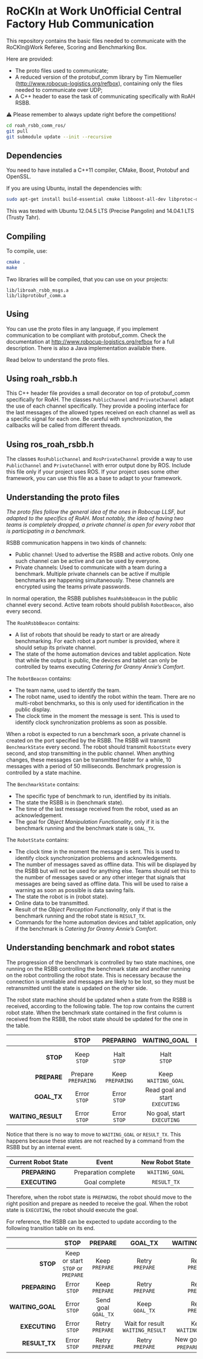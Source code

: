 RoCKIn at Work UnOfficial Central Factory Hub Communication
==============

This repository contains the basic files needed to communicate with
the RoCKIn@Work Referee, Scoring and Benchmarking Box.



Here are provided:


- The proto files used to communicate;
- A reduced version of the protobuf_comm library by Tim Niemueller
(http://www.robocup-logistics.org/refbox), containing only the files
needed to communicate over UDP;
- A C++ header to ease the task of communicating specifically with
RoAH RSBB.

:warning: Please remember to always update right before the competitions!
```bash
cd roah_rsbb_comm_ros/
git pull
git submodule update --init --recursive
```


## Dependencies

You need to have installed a C++11 compiler, CMake, Boost, Protobuf
and OpenSSL.

If you are using Ubuntu, install the dependencies with:
```bash
sudo apt-get install build-essential cmake libboost-all-dev libprotoc-dev protobuf-compiler libssl-dev
```

This was tested with Ubuntu 12.04.5 LTS (Precise Pangolin) and
14.04.1 LTS (Trusty Tahr).


## Compiling

To compile, use:
```bash
cmake .
make
```

Two libraries will be compiled, that you can use on your projects:
```
lib/libroah_rsbb_msgs.a
lib/libprotobuf_comm.a
```


## Using

You can use the proto files in any language, if you implement
communication to be compliant with protobuf_comm. Check the
documentation at http://www.robocup-logistics.org/refbox for a
full description. There is also a Java implementation available
there.

Read below to understand the proto files.


## Using roah_rsbb.h

This C++ header file provides a small decorator on top of
protobuf_comm specifically for RoAH. The classes `PublicChannel` and
`PrivateChannel` adapt the use of each channel specifically. They
provide a pooling interface for the last messages of the allowed
types received on each channel as well as a specific signal for each
one. Be careful with synchronization, the callbacks will be called
from different threads.


## Using ros_roah_rsbb.h

The classes `RosPublicChannel` and `RosPrivateChannel` provide
a way to use `PublicChannel` and `PrivateChannel` with error output
done by ROS. Include this file only if your project uses ROS.
If your project uses some other framework, you can use this file
as a base to adapt to your framework.


## Understanding the proto files

*The proto files follow the general idea of the ones in Robocup LLSF,
but adapted to the specifics of RoAH. Most notably, the idea of
having two teams is completely dropped, a private channel is open
for every robot that is participating in a benchmark.*

RSBB communication happens in two kinds of channels:
- Public channel: Used to advertise the RSBB and active robots. Only
one such channel can be active and can be used by everyone.
- Private channels: Used to communicate with a team during a
benchmark. Multiple private channels can be active if multiple
benchmarks are happening simultaneously. These channels are
encrypted using the teams private passwords.

In normal operation, the RSBB publishes `RoahRsbbBeacon` in the
public channel every second. Active team robots should publish
`RobotBeacon`, also every second.

The `RoahRsbbBeacon` contains:
- A list of robots that should be ready to start or are already
benchmarking. For each robot a port number is provided, where
it should setup its private channel.
- The state of the home automation devices and tablet application.
Note that while the output is public, the devices and tablet can
only be controlled by teams executing *Catering for Granny Annie’s Comfort*.

The `RobotBeacon` contains:
- The team name, used to identify the team.
- The robot name, used to identify the robot within the team. There
are no multi-robot benchmarks, so this is only used for identification
in the public display.
- The clock time in the moment the message is sent. This is used to
identify clock synchronization problems as soon as possible.

When a robot is expected to run a benchmark soon, a private channel
is created on the port specified by the RSBB. The RSBB will transmit
`BenchmarkState` every second. The robot should transmit
`RobotState` every second, and stop transmitting in the public channel.
When anything changes, these messages can be transmitted faster for a
while, 10 messages with a period of 50 milliseconds. Benchmark
progression is controlled by a state machine.

The `BenchmarkState` contains:
- The specific type of benchmark to run, identified by its initials.
- The state the RSBB is in (benchmark state).
- The time of the last message received from the robot, used as an
acknowledgement.
- The goal for *Object Manipulation Functionality*, only if it is the
benchmark running and the benchmark state is `GOAL_TX`.

The `RobotState` contains:
- The clock time in the moment the message is sent. This is used to
identify clock synchronization problems and acknowledgements.
- The number of messages saved as offline data. This will be displayed
by the RSBB but will not be used for anything else. Teams should set
this to the number of messages saved or any other integer that signals
that messages are being saved as offline data. This will be used to
raise a warning as soon as possible is data saving fails.
- The state the robot is in (robot state).
- Online data to be transmitted.
- Result of the *Object Perception Functionality*, only if that is
the benchmark running and the robot state is `RESULT_TX`.
- Commands for the home automation devices and tablet application,
only if the benchmark is *Catering for Granny Annie’s Comfort*.


## Understanding benchmark and robot states

The progression of the benchmark is controlled by two state machines,
one running on the RSBB controlling the benchmark state and another
running on the robot controlling the robot state. This is necessary
because the connection is unreliable and messages are likely to be
lost, so they must be retransmitted until the state is updated on the
other side.

The robot state machine should be updated when a state from the RSBB
is received, according to the following table. The top row contains
the current robot state. When the benchmark state contained in the
first column is received from the RSBB, the robot state should be
updated for the one in the table.

|                    | **STOP**                  | **PREPARING**           | **WAITING_GOAL**                         | **EXECUTING**           | **RESULT_TX**                      |
|-------------------:|:-------------------------:|:-----------------------:|:----------------------------------------:|:-----------------------:|:----------------------------------:|
|           **STOP** | Keep    <br/> `STOP`      | Halt  <br/> `STOP`      | Halt                <br/> `STOP`         | Halt  <br/> `STOP`      | End of benchmark <br/> `STOP`      |
|        **PREPARE** | Prepare <br/> `PREPARING` | Keep  <br/> `PREPARING` | Keep                <br/> `WAITING_GOAL` | Error <br/> `STOP`      | New goal         <br/> `PREPARING` |
|        **GOAL_TX** | Error   <br/> `STOP`      | Error <br/> `STOP`      | Read goal and start <br/> `EXECUTING`    | Keep  <br/> `EXECUTING` | Keep             <br/> `RESULT_TX` |
| **WAITING_RESULT** | Error   <br/> `STOP`      | Error <br/> `STOP`      | No goal, start      <br/> `EXECUTING`    | Keep  <br/> `EXECUTING` | Keep             <br/> `RESULT_TX` |

Notice that there is no way to move to `WAITING_GOAL` or `RESULT_TX`.
This happens because these states are not reached by a command from
the RSBB but by an internal event.

| Current Robot State | Event                | New Robot State           |
|:-------------------:|:--------------------:|:-------------------------:|
| **PREPARING**       | Preparation complete | `WAITING_GOAL`            |
| **EXECUTING**       | Goal complete        | `RESULT_TX`               |

Therefore, when the robot state is `PREPARING`, the robot should move
to the right position and prepare as needed to receive the goal. When
the robot state is `EXECUTING`, the robot should execute the goal.

For reference, the RSBB can be expected to update according to the
following transition table on its end.

|                  | **STOP**                                | **PREPARE**               | **GOAL_TX**                            | **WAITING_RESULT**                        |
|-----------------:|:---------------------------------------:|:-------------------------:|:--------------------------------------:|:-----------------------------------------:|
|         **STOP** | Keep or start <br/> `STOP` or `PREPARE` | Keep      <br/> `PREPARE` | Retry           <br/> `PREPARE`        | Retry           <br/> `PREPARE`           |
|    **PREPARING** | Error         <br/> `STOP`              | Keep      <br/> `PREPARE` | Retry           <br/> `PREPARE`        | Retry           <br/> `PREPARE`           |
| **WAITING_GOAL** | Error         <br/> `STOP`              | Send goal <br/> `GOAL_TX` | Keep            <br/> `GOAL_TX`        | Retry           <br/> `PREPARE`           |
|    **EXECUTING** | Error         <br/> `STOP`              | Retry     <br/> `PREPARE` | Wait for result <br/> `WAITING_RESULT` | Keep            <br/> `WAITING_RESULT`    |
|    **RESULT_TX** | Error         <br/> `STOP`              | Retry     <br/> `PREPARE` | Retry           <br/> `PREPARE`        | New goal or end <br/> `PREPARE` or `STOP` |
